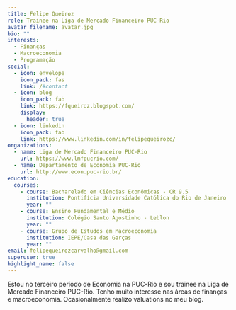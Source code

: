 ```yaml
---
title: Felipe Queiroz
role: Trainee na Liga de Mercado Financeiro PUC-Rio
avatar_filename: avatar.jpg
bio: ""
interests:
  - Finanças
  - Macroeconomia
  - Programação
social:
  - icon: envelope
    icon_pack: fas
    link: /#contact
  - icon: blog
    icon_pack: fab
    link: https://fqueiroz.blogspot.com/
    display:
      header: true
  - icon: linkedin
    icon_pack: fab
    link: https://www.linkedin.com/in/felipequeirozc/
organizations:
  - name: Liga de Mercado Financeiro PUC-Rio
    url: https://www.lmfpucrio.com/
  - name: Departamento de Economia PUC-Rio
    url: http://www.econ.puc-rio.br/
education:
  courses:
    - course: Bacharelado em Ciências Econômicas - CR 9.5
      institution: Pontifícia Universidade Católica do Rio de Janeiro
      year: ""
    - course: Ensino Fundamental e Médio
      institution: Colégio Santo Agostinho - Leblon
      year: ""
    - course: Grupo de Estudos em Macroeconomia
      institution: IEPE/Casa das Garças
      year: ""
email: felipequeirozcarvalho@gmail.com
superuser: true
highlight_name: false
---
```

Estou no terceiro período de Economia na PUC-Rio e sou trainee na Liga de Mercado Financeiro PUC-Rio. Tenho muito interesse nas áreas de finanças e macroeconomia. Ocasionalmente realizo valuations no meu blog.

